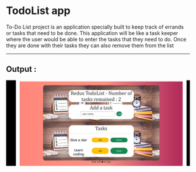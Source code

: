 <h1>TodoList app</h1>
<p>To-Do List project is an application specially built to keep track of errands or tasks that need to be done. This application will be like a task keeper where the user would be able to enter the tasks that they need to do. Once they are done with their tasks they can also remove them from the list</p><hr/>
<h2>Output : </h2/>
<img src="public/Output.jpeg">
